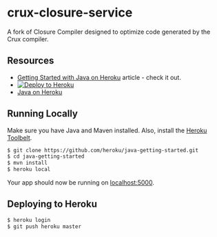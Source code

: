# crux-closure-service

A fork of Closure Compiler designed to optimize code generated by the Crux compiler.

## Resources

- [Getting Started with Java on Heroku](https://devcenter.heroku.com/articles/getting-started-with-java) article - check it out.
- [![Deploy to Heroku](https://www.herokucdn.com/deploy/button.png)](https://heroku.com/deploy)
- [Java on Heroku](https://devcenter.heroku.com/categories/java)

## Running Locally

Make sure you have Java and Maven installed.  Also, install the [Heroku Toolbelt](https://toolbelt.heroku.com/).

```sh
$ git clone https://github.com/heroku/java-getting-started.git
$ cd java-getting-started
$ mvn install
$ heroku local
```

Your app should now be running on [localhost:5000](http://localhost:5000/).

## Deploying to Heroku

```sh
$ heroku login
$ git push heroku master
```
